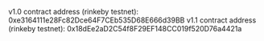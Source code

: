 v1.0 contract address (rinkeby testnet): 0xe3164111e28Fc82Dce64F7CEb535D68E666d39BB
v1.1 contract address (rinkeby testnet): 0x18dEe2aD2C54f8F29EF148CC019f520D76a4421a

